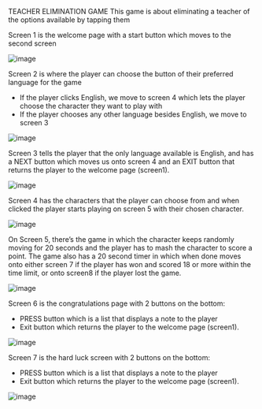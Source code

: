 TEACHER   ELIMINATION   GAME
This game is about eliminating a teacher of the options available by tapping them 


Screen 1 is the welcome page with a start button which moves to the second screen

![image](https://github.com/nviamx/Teacher-Elimination-Game/assets/119315159/49832213-ed13-45fe-850e-9fe7a1fe8332)


Screen 2 is where the player can choose the button of their preferred language for the game
-	If the player clicks English, we move to screen 4 which lets the player choose the character they want to play with
-	If the player chooses any other language besides English, we move to screen 3

  
  ![image](https://github.com/nviamx/Teacher-Elimination-Game/assets/119315159/34bb00b5-e6c7-40c5-877f-1d62c98cec82)




Screen 3 tells the player that the only language available is English, and has a NEXT button which moves us onto screen 4 and an EXIT button that returns the player to the welcome page (screen1).

![image](https://github.com/nviamx/Teacher-Elimination-Game/assets/119315159/8a86aee7-1e8c-4d00-b418-cb381d14e64c)

Screen 4 has the characters that the player can choose from and when clicked the player starts playing on screen 5 with their chosen character.

![image](https://github.com/nviamx/Teacher-Elimination-Game/assets/119315159/82cfd2fb-e8d4-4ba8-9db7-ff09a27072a0)

On Screen 5, there’s the game in which the character keeps randomly moving for 20 seconds and the player has to mash the character to score a point. The game also has a 20 second timer in which when done moves onto either screen 7 if the player has won and scored 18 or more within the time limit, or onto screen8 if the player lost the game.

![image](https://github.com/nviamx/Teacher-Elimination-Game/assets/119315159/753a5581-1a86-4efb-8a49-cb0985f0cdd7)

Screen 6 is the congratulations page with 2 buttons on the bottom:
-	PRESS button which is a list that displays a note to the player
-	Exit button which returns the player to the welcome page (screen1).

![image](https://github.com/nviamx/Teacher-Elimination-Game/assets/119315159/fe1ee94b-2c17-489e-8d7e-0a30700e6e4d)

Screen 7 is the hard luck screen with 2 buttons on the bottom:
-	PRESS button which is a list that displays a note to the player
-	Exit button which returns the player to the welcome page (screen1).

![image](https://github.com/nviamx/Teacher-Elimination-Game/assets/119315159/d436c267-59e7-4206-95e7-ada4c60c9c7f)





